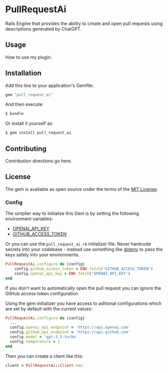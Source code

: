 # PullRequestAi
Rails Engine that provides the ability to create and open pull requests using descriptions generated by ChatGPT.

## Usage
How to use my plugin.

## Installation
Add this line to your application's Gemfile:

```ruby
gem "pull_request_ai"
```

And then execute:
```bash
$ bundle
```

Or install it yourself as:
```bash
$ gem install pull_request_ai
```

## Contributing
Contribution directions go here.

## License
The gem is available as open source under the terms of the [MIT License](https://opensource.org/licenses/MIT).

### Config

The simplier way to initialize this Gem is by setting the following environment variables:
- [OPENAI_API_KEY](https://platform.openai.com/account/usage)
- [GITHUB_ACCESS_TOKEN](https://docs.github.com/en/authentication/keeping-your-account-and-data-secure/creating-a-personal-access-token)

Or you can use the `pull_request_ai.rb` initializer file. Never hardcode secrets into your codebase - instead use something like [dotenv](https://github.com/motdotla/dotenv) to pass the keys safely into your environments.

```ruby
PullRequestAi.configure do |config|
    config.github_access_token = ENV.fetch('GITHUB_ACCESS_TOKEN')
    config.openai_api_key = ENV.fetch('OPENAI_API_KEY')
end
```

If you don't want to automatically open the pull request you can ignore the GitHub access token configuration.

Using the gem initializer you have access to aditional configurations which are set by default with the current values:
```ruby
PullRequestAi.configure do |config|
  ...
  config.openai_api_endpoint = 'https://api.openai.com'
  config.github_api_endpoint = 'https://api.github.com'
  config.model = 'gpt-3.5-turbo'
  config.temperature = 1
end
```

Then you can create a client like this:

```ruby
client = PullRequestAi::Client.new
```